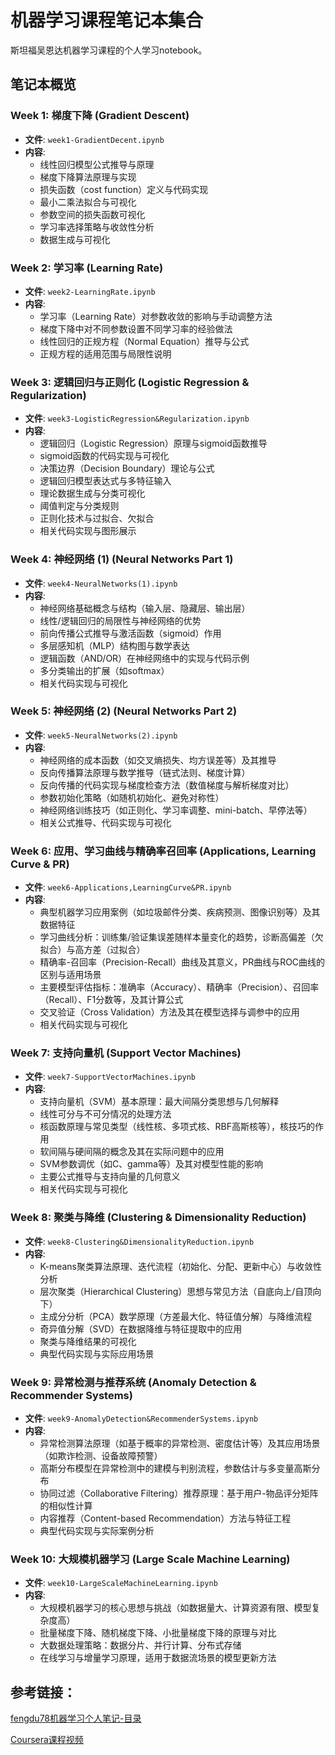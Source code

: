 # 机器学习课程笔记本集合

斯坦福吴恩达机器学习课程的个人学习notebook。

## 笔记本概览

### Week 1: 梯度下降 (Gradient Descent)
- **文件**: `week1-GradientDecent.ipynb`
- **内容**:
  - 线性回归模型公式推导与原理
  - 梯度下降算法原理与实现
  - 损失函数（cost function）定义与代码实现
  - 最小二乘法拟合与可视化
  - 参数空间的损失函数可视化
  - 学习率选择策略与收敛性分析
  - 数据生成与可视化

### Week 2: 学习率 (Learning Rate)
- **文件**: `week2-LearningRate.ipynb`
- **内容**:
  - 学习率（Learning Rate）对参数收敛的影响与手动调整方法
  - 梯度下降中对不同参数设置不同学习率的经验做法
  - 线性回归的正规方程（Normal Equation）推导与公式
  - 正规方程的适用范围与局限性说明

### Week 3: 逻辑回归与正则化 (Logistic Regression & Regularization)
- **文件**: `week3-LogisticRegression&Regularization.ipynb`
- **内容**:
  - 逻辑回归（Logistic Regression）原理与sigmoid函数推导
  - sigmoid函数的代码实现与可视化
  - 决策边界（Decision Boundary）理论与公式
  - 逻辑回归模型表达式与多特征输入
  - 理论数据生成与分类可视化
  - 阈值判定与分类规则
  - 正则化技术与过拟合、欠拟合
  - 相关代码实现与图形展示

### Week 4: 神经网络 (1) (Neural Networks Part 1)
- **文件**: `week4-NeuralNetworks(1).ipynb`
- **内容**:
  - 神经网络基础概念与结构（输入层、隐藏层、输出层）
  - 线性/逻辑回归的局限性与神经网络的优势
  - 前向传播公式推导与激活函数（sigmoid）作用
  - 多层感知机（MLP）结构图与数学表达
  - 逻辑函数（AND/OR）在神经网络中的实现与代码示例
  - 多分类输出的扩展（如softmax）
  - 相关代码实现与可视化

### Week 5: 神经网络 (2) (Neural Networks Part 2)
- **文件**: `week5-NeuralNetworks(2).ipynb`
- **内容**:
  - 神经网络的成本函数（如交叉熵损失、均方误差等）及其推导
  - 反向传播算法原理与数学推导（链式法则、梯度计算）
  - 反向传播的代码实现与梯度检查方法（数值梯度与解析梯度对比）
  - 参数初始化策略（如随机初始化、避免对称性）
  - 神经网络训练技巧（如正则化、学习率调整、mini-batch、早停法等）
  - 相关公式推导、代码实现与可视化

### Week 6: 应用、学习曲线与精确率召回率 (Applications, Learning Curve & PR)
- **文件**: `week6-Applications,LearningCurve&PR.ipynb`
- **内容**:
  - 典型机器学习应用案例（如垃圾邮件分类、疾病预测、图像识别等）及其数据特征
  - 学习曲线分析：训练集/验证集误差随样本量变化的趋势，诊断高偏差（欠拟合）与高方差（过拟合）
  - 精确率-召回率（Precision-Recall）曲线及其意义，PR曲线与ROC曲线的区别与适用场景
  - 主要模型评估指标：准确率（Accuracy）、精确率（Precision）、召回率（Recall）、F1分数等，及其计算公式
  - 交叉验证（Cross Validation）方法及其在模型选择与调参中的应用
  - 相关代码实现与可视化

### Week 7: 支持向量机 (Support Vector Machines)
- **文件**: `week7-SupportVectorMachines.ipynb`
- **内容**:
  - 支持向量机（SVM）基本原理：最大间隔分类思想与几何解释
  - 线性可分与不可分情况的处理方法
  - 核函数原理与常见类型（线性核、多项式核、RBF高斯核等），核技巧的作用
  - 软间隔与硬间隔的概念及其在实际问题中的应用
  - SVM参数调优（如C、gamma等）及其对模型性能的影响
  - 主要公式推导与支持向量的几何意义
  - 相关代码实现与可视化

### Week 8: 聚类与降维 (Clustering & Dimensionality Reduction)
- **文件**: `week8-Clustering&DimensionalityReduction.ipynb`
- **内容**:
  - K-means聚类算法原理、迭代流程（初始化、分配、更新中心）与收敛性分析
  - 层次聚类（Hierarchical Clustering）思想与常见方法（自底向上/自顶向下）
  - 主成分分析（PCA）数学原理（方差最大化、特征值分解）与降维流程
  - 奇异值分解（SVD）在数据降维与特征提取中的应用
  - 聚类与降维结果的可视化
  - 典型代码实现与实际应用场景

### Week 9: 异常检测与推荐系统 (Anomaly Detection & Recommender Systems)
- **文件**: `week9-AnomalyDetection&RecommenderSystems.ipynb`
- **内容**:
  - 异常检测算法原理（如基于概率的异常检测、密度估计等）及其应用场景（如欺诈检测、设备故障预警）
  - 高斯分布模型在异常检测中的建模与判别流程，参数估计与多变量高斯分布
  - 协同过滤（Collaborative Filtering）推荐原理：基于用户-物品评分矩阵的相似性计算
  - 内容推荐（Content-based Recommendation）方法与特征工程
  - 典型代码实现与实际案例分析

### Week 10: 大规模机器学习 (Large Scale Machine Learning)
- **文件**: `week10-LargeScaleMachineLearning.ipynb`
- **内容**:
  - 大规模机器学习的核心思想与挑战（如数据量大、计算资源有限、模型复杂度高）
  - 批量梯度下降、随机梯度下降、小批量梯度下降的原理与对比
  - 大数据处理策略：数据分片、并行计算、分布式存储
  - 在线学习与增量学习原理，适用于数据流场景的模型更新方法

## 参考链接：
[fengdu78机器学习个人笔记-目录](http://www.ai-start.com/ml2014/)

[Coursera课程视频](https://www.coursera.org/learn/machine-learning)